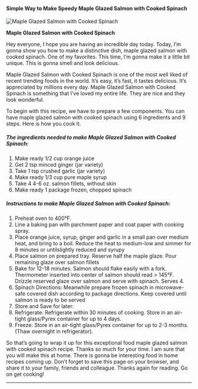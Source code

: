             

#### Simple Way to Make Speedy Maple Glazed Salmon with Cooked Spinach

![Maple Glazed Salmon with Cooked Spinach](https://img-global.cpcdn.com/recipes/b27659cfce6bf357/751x532cq70/maple-glazed-salmon-with-cooked-spinach-recipe-main-photo.jpg)

**Maple Glazed Salmon with Cooked Spinach**

Hey everyone, I hope you are having an incredible day today. Today, I’m gonna show you how to make a distinctive dish, maple glazed salmon with cooked spinach. One of my favorites. This time, I’m gonna make it a little bit unique. This is gonna smell and look delicious.

Maple Glazed Salmon with Cooked Spinach is one of the most well liked of recent trending foods in the world. It’s easy, it’s fast, it tastes delicious. It’s appreciated by millions every day. Maple Glazed Salmon with Cooked Spinach is something that I’ve loved my entire life. They are nice and they look wonderful.

To begin with this recipe, we have to prepare a few components. You can have maple glazed salmon with cooked spinach using 6 ingredients and 9 steps. Here is how you cook it.

##### The ingredients needed to make Maple Glazed Salmon with Cooked Spinach:

1.  Make ready 1/2 cup orange juice
2.  Get 2 tsp minced ginger (jar variety)
3.  Take 1 tsp crushed garlic (jar variety)
4.  Make ready 1/3 cup pure maple syrup
5.  Take 4 4-6 oz. salmon fillets, without skin
6.  Make ready 1 package frozen, chopped spinach

##### Instructions to make Maple Glazed Salmon with Cooked Spinach:

1.  Preheat oven to 400°F.
2.  Line a baking pan with parchment paper and coat paper with cooking spray.
3.  Place orange juice, syrup, ginger and garlic in a small pan over medium heat, and bring to a boil. Reduce the heat to medium-low and simmer for 8 minutes or untilslightly reduced and syrupy
4.  Place salmon on prepared tray. Reserve half the maple glaze. Pour remaining glaze over salmon fillets
5.  Bake for 12-18 minutes. Salmon should flake easily with a fork. Thermometer inserted into center of salmon should read > 145°F. Drizzle reserved glaze over salmon and serve with spinach. Serves 4.
6.  Spinach Directions: Meanwhile prepare frozen spinach in microwave-safe covered dish according to package directions. Keep covered until salmon is ready to be served
7.  Store and Save for later:
8.  Refrigerate: Refrigerate within 30 minutes of cooking. Store in an air-tight glass/Pyrex container for up to 4 days.
9.  Freeze: Store in an air-tight glass/Pyrex container for up to 2-3 months. (Thaw overnight in refrigerator).

So that’s going to wrap it up for this exceptional food maple glazed salmon with cooked spinach recipe. Thanks so much for your time. I am sure that you will make this at home. There is gonna be interesting food in home recipes coming up. Don’t forget to save this page on your browser, and share it to your family, friends and colleague. Thanks again for reading. Go on get cooking!

* * *